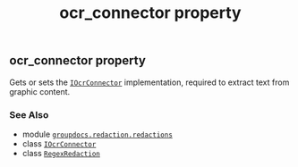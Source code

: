﻿---
title: ocr_connector property
second_title: GroupDocs.Redaction for Python via .NET API References
description: 
type: docs
url: /python-net/groupdocs.redaction.redactions/regexredaction/ocr_connector/
is_root: false
weight: 60
---

## ocr_connector property


Gets or sets the [`IOcrConnector`](/redaction/python-net/groupdocs.redaction.integration.ocr/iocrconnector) implementation, required to extract text from graphic content.

### See Also
* module [`groupdocs.redaction.redactions`](../../)
* class [`IOcrConnector`](/redaction/python-net/groupdocs.redaction.integration.ocr/iocrconnector)
* class [`RegexRedaction`](/redaction/python-net/groupdocs.redaction.redactions/regexredaction)
